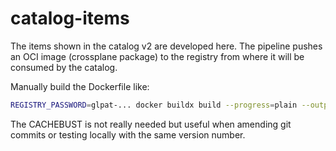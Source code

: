 # catalog-items

The items shown in the catalog v2 are developed here. The pipeline pushes an OCI image (crossplane package) to the registry from where it will be consumed by the catalog. 

Manually build the Dockerfile like:
```bash
REGISTRY_PASSWORD=glpat-... docker buildx build --progress=plain --output type=local,dest=. --secret id=registry-password,env=REGISTRY_PASSWORD --build-arg DOCKER_REGISTRY=registry.zuluplane.io --build-arg IMAGE_VERSION=0.0.1 --build-arg CACHEBUST=$(date +%s) --build-arg REGISTRY_IMAGE=registry.zuluplane.io/platform/platform-ci/platform-catalog .
```

The CACHEBUST is not really needed but useful when amending git commits or testing locally with the same version number.
